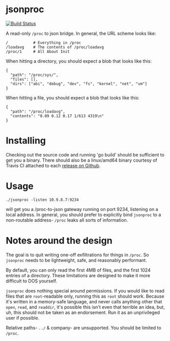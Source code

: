 # jsonproc

[![Build Status](https://travis-ci.org/hfinucane/jsonproc.svg?branch=master)](https://travis-ci.org/hfinucane/jsonproc)

A read-only `/proc` to json bridge. In general, the URL scheme looks like:

    /           # Everything in /proc
    /loadavg    # The contents of /proc/loadavg
    /proc/1     # All About Init

When hitting a directory, you should expect a blob that looks like this:

    { 
      "path": "/proc/sys/",
      "files": [],
      "dirs": ["abi", "debug", "dev", "fs", "kernel", "net", "vm"]
    }

When hitting a file, you should expect a blob that looks like this:

    {
      "path": "/proc/loadavg",
      "contents": "0.09 0.12 0.17 1/613 4319\n"
    }

# Installing

Checking out the source code and running 'go build' should be sufficient to get
you a binary. There should also be a linux/amd64 binary courtesy of Travis CI
attached to each [release on Github](https://github.com/hfinucane/jsonproc/releases).

# Usage

    ./jsonproc -listen 10.9.8.7:9234

will get you a /proc-to-json gateway running on port 9234, listening on a local
address. In general, you should prefer to explicitly bind `jsonproc` to a
non-routable address- `/proc` leaks all sorts of information.

# Notes around the design

The goal is to quit writing one-off exfiltrations for things in `/proc`. So
`jsonproc` needs to be lightweight, safe, and reasonably performant.

By default, you can only read the first 4MB of files, and the first 1024
entries of a directory. These limitations are designed to make it more
difficult to DOS yourself.

`jsonproc` does nothing special around permissions. If you would like to read
files that are `root`-readable only, running this as `root` should work.
Because it's written in a memory-safe language, and never calls anything other
that `open`, `read`, and `readdir`, it's possible this isn't even that terrible
an idea, but, uh, this should not be taken as an endorsement. Run it as an
unprivileged user if possible.

Relative paths- `../` & company- are unsupported. You should be limited to `/proc`.
